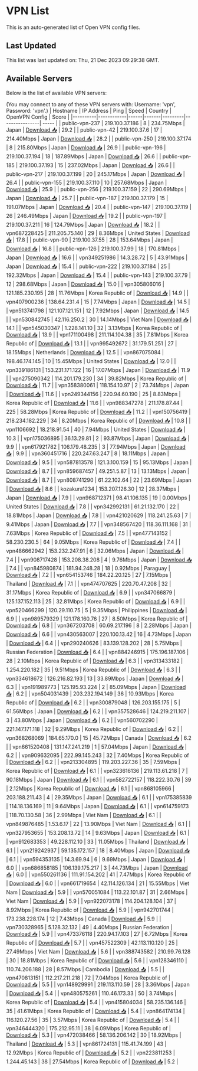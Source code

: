 # VPN List

This is an auto-generated list of Open VPN config files.

## Last Updated

This list was last updated on: Thu, 21 Dec 2023 09:29:38 GMT.

## Available Servers

Below is the list of available VPN servers:

(You may connect to any of these VPN servers with: Username: 'vpn', Password: 'vpn'.)
| Hostname | IP Address | Ping | Speed | Country | OpenVPN Config | Score |
|----------|------------|------|-------|---------|----------------| ----- |
| public-vpn-237 | 219.100.37.186 | 8 | 234.75Mbps | Japan | [Download 📥](./configs/server_0_JP.ovpn) | 29.2 |
| public-vpn-42 | 219.100.37.6 | 17 | 214.40Mbps | Japan | [Download 📥](./configs/server_1_JP.ovpn) | 28.2 |
| public-vpn-250 | 219.100.37.174 | 8 | 215.80Mbps | Japan | [Download 📥](./configs/server_2_JP.ovpn) | 26.9 |
| public-vpn-196 | 219.100.37.194 | 18 | 187.89Mbps | Japan | [Download 📥](./configs/server_3_JP.ovpn) | 26.6 |
| public-vpn-185 | 219.100.37.193 | 15 | 237.02Mbps | Japan | [Download 📥](./configs/server_4_JP.ovpn) | 26.6 |
| public-vpn-217 | 219.100.37.199 | 20 | 245.17Mbps | Japan | [Download 📥](./configs/server_5_JP.ovpn) | 26.4 |
| public-vpn-155 | 219.100.37.110 | 10 | 257.68Mbps | Japan | [Download 📥](./configs/server_6_JP.ovpn) | 25.9 |
| public-vpn-256 | 219.100.37.159 | 22 | 290.69Mbps | Japan | [Download 📥](./configs/server_7_JP.ovpn) | 25.7 |
| public-vpn-187 | 219.100.37.179 | 15 | 191.07Mbps | Japan | [Download 📥](./configs/server_8_JP.ovpn) | 20.4 |
| public-vpn-147 | 219.100.37.119 | 26 | 246.49Mbps | Japan | [Download 📥](./configs/server_9_JP.ovpn) | 19.2 |
| public-vpn-197 | 219.100.37.211 | 16 | 124.79Mbps | Japan | [Download 📥](./configs/server_10_JP.ovpn) | 18.2 |
| vpn687228425 | 211.205.75.140 | 29 | 8.36Mbps | United States | [Download 📥](./configs/server_11_US.ovpn) | 17.8 |
| public-vpn-90 | 219.100.37.55 | 28 | 153.64Mbps | Japan | [Download 📥](./configs/server_12_JP.ovpn) | 16.8 |
| public-vpn-126 | 219.100.37.99 | 18 | 170.81Mbps | Japan | [Download 📥](./configs/server_13_JP.ovpn) | 16.6 |
| vpn349251986 | 14.3.28.72 | 5 | 43.91Mbps | Japan | [Download 📥](./configs/server_14_JP.ovpn) | 15.4 |
| public-vpn-222 | 219.100.37.184 | 25 | 192.32Mbps | Japan | [Download 📥](./configs/server_15_JP.ovpn) | 15.4 |
| public-vpn-143 | 219.100.37.79 | 12 | 298.68Mbps | Japan | [Download 📥](./configs/server_16_JP.ovpn) | 15.0 |
| vpn305806016 | 121.185.230.195 | 28 | 11.76Mbps | Korea Republic of | [Download 📥](./configs/server_17_KR.ovpn) | 14.9 |
| vpn407900236 | 138.64.231.4 | 15 | 7.74Mbps | Japan | [Download 📥](./configs/server_18_JP.ovpn) | 14.5 |
| vpn513741798 | 121.107.121.151 | 12 | 7.92Mbps | Japan | [Download 📥](./configs/server_19_JP.ovpn) | 14.5 |
| vpn530842745 | 42.116.250.2 | 30 | 14.14Mbps | Viet Nam | [Download 📥](./configs/server_20_VN.ovpn) | 14.1 |
| vpn545030347 | 1.228.141.10 | 32 | 3.13Mbps | Korea Republic of | [Download 📥](./configs/server_21_KR.ovpn) | 13.9 |
| vpn171100498 | 211.114.104.38 | 35 | 7.81Mbps | Korea Republic of | [Download 📥](./configs/server_22_KR.ovpn) | 13.1 |
| vpn995492672 | 31.179.51.251 | 27 | 18.15Mbps | Netherlands | [Download 📥](./configs/server_23_NL.ovpn) | 12.5 |
| vpn867075084 | 198.46.174.145 | 10 | 15.45Mbps | United States | [Download 📥](./configs/server_24_US.ovpn) | 12.0 |
| vpn339186131 | 153.231.171.122 | 16 | 17.07Mbps | Japan | [Download 📥](./configs/server_25_JP.ovpn) | 11.9 |
| vpn275090342 | 114.201.179.230 | 34 | 39.82Mbps | Korea Republic of | [Download 📥](./configs/server_26_KR.ovpn) | 11.7 |
| vpn358380061 | 118.154.10.97 | 2 | 73.74Mbps | Japan | [Download 📥](./configs/server_27_JP.ovpn) | 11.6 |
| vpn249344156 | 220.94.60.190 | 25 | 8.83Mbps | Korea Republic of | [Download 📥](./configs/server_28_KR.ovpn) | 11.6 |
| vpn988347278 | 211.178.87.44 | 225 | 58.28Mbps | Korea Republic of | [Download 📥](./configs/server_29_KR.ovpn) | 11.2 |
| vpn150756419 | 218.234.182.229 | 34 | 8.20Mbps | Korea Republic of | [Download 📥](./configs/server_30_KR.ovpn) | 10.8 |
| vpn1106692 | 18.218.91.54 | 40 | 7.94Mbps | United States | [Download 📥](./configs/server_31_US.ovpn) | 10.3 |
| vpn175036895 | 36.13.29.81 | 2 | 93.87Mbps | Japan | [Download 📥](./configs/server_32_JP.ovpn) | 9.9 |
| vpn617921782 | 106.179.48.235 | 3 | 77.94Mbps | Japan | [Download 📥](./configs/server_33_JP.ovpn) | 9.9 |
| vpn360451716 | 220.247.63.247 | 8 | 18.11Mbps | Japan | [Download 📥](./configs/server_34_JP.ovpn) | 9.5 |
| vpn587813578 | 121.3.100.159 | 15 | 95.13Mbps | Japan | [Download 📥](./configs/server_35_JP.ovpn) | 8.7 |
| vpn859687457 | 49.251.5.87 | 13 | 13.13Mbps | Japan | [Download 📥](./configs/server_36_JP.ovpn) | 8.7 |
| vpn808741290 | 61.22.102.64 | 22 | 23.69Mbps | Japan | [Download 📥](./configs/server_37_JP.ovpn) | 8.6 |
| kozakura1234 | 153.207.126.30 | 12 | 28.37Mbps | Japan | [Download 📥](./configs/server_38_JP.ovpn) | 7.9 |
| vpn968712371 | 98.41.106.135 | 19 | 0.00Mbps | United States | [Download 📥](./configs/server_39_US.ovpn) | 7.8 |
| vpn342992131 | 61.21.132.170 | 22 | 18.81Mbps | Japan | [Download 📥](./configs/server_40_JP.ovpn) | 7.8 |
| vpn421020629 | 118.241.25.63 | 7 | 9.41Mbps | Japan | [Download 📥](./configs/server_41_JP.ovpn) | 7.7 |
| vpn348567420 | 118.36.111.168 | 31 | 7.63Mbps | Korea Republic of | [Download 📥](./configs/server_42_KR.ovpn) | 7.5 |
| vpn477143152 | 58.230.230.5 | 64 | 9.05Mbps | Korea Republic of | [Download 📥](./configs/server_43_KR.ovpn) | 7.4 |
| vpn486662942 | 153.232.247.91 | 6 | 32.06Mbps | Japan | [Download 📥](./configs/server_44_JP.ovpn) | 7.4 |
| vpn908717428 | 153.208.38.208 | 4 | 9.76Mbps | Japan | [Download 📥](./configs/server_45_JP.ovpn) | 7.4 |
| vpn845980874 | 181.94.248.28 | 18 | 0.92Mbps | Paraguay | [Download 📥](./configs/server_46_PY.ovpn) | 7.2 |
| vpn654153746 | 184.22.20.125 | 27 | 7.15Mbps | Thailand | [Download 📥](./configs/server_47_TH.ovpn) | 7.1 |
| vpn474707625 | 220.70.47.208 | 32 | 31.17Mbps | Korea Republic of | [Download 📥](./configs/server_48_KR.ovpn) | 6.9 |
| vpn347066879 | 125.137.152.113 | 25 | 32.81Mbps | Korea Republic of | [Download 📥](./configs/server_49_KR.ovpn) | 6.9 |
| vpn520466299 | 120.29.110.75 | 5 | 9.35Mbps | Philippines | [Download 📥](./configs/server_50_PH.ovpn) | 6.9 |
| vpn989579329 | 121.178.160.76 | 27 | 8.50Mbps | Korea Republic of | [Download 📥](./configs/server_51_KR.ovpn) | 6.8 |
| vpn367203708 | 60.69.217.196 | 8 | 2.28Mbps | Japan | [Download 📥](./configs/server_52_JP.ovpn) | 6.6 |
| vpn430563007 | 220.100.13.42 | 16 | 4.73Mbps | Japan | [Download 📥](./configs/server_53_JP.ovpn) | 6.4 |
| vpn290240626 | 83.139.128.202 | 28 | 5.75Mbps | Russian Federation | [Download 📥](./configs/server_54_RU.ovpn) | 6.4 |
| vpn884246915 | 175.196.187.106 | 28 | 2.10Mbps | Korea Republic of | [Download 📥](./configs/server_55_KR.ovpn) | 6.3 |
| vpn313433182 | 1.254.220.182 | 35 | 9.51Mbps | Korea Republic of | [Download 📥](./configs/server_56_KR.ovpn) | 6.3 |
| vpn334618672 | 126.216.82.193 | 13 | 33.89Mbps | Japan | [Download 📥](./configs/server_57_JP.ovpn) | 6.3 |
| vpn191989773 | 125.195.93.224 | 2 | 85.09Mbps | Japan | [Download 📥](./configs/server_58_JP.ovpn) | 6.2 |
| vpn504031439 | 203.232.194.149 | 36 | 10.93Mbps | Korea Republic of | [Download 📥](./configs/server_59_KR.ovpn) | 6.2 |
| vpn300879048 | 126.203.155.175 | 5 | 61.56Mbps | Japan | [Download 📥](./configs/server_60_JP.ovpn) | 6.2 |
| vpn357528646 | 124.219.211.107 | 3 | 43.80Mbps | Japan | [Download 📥](./configs/server_61_JP.ovpn) | 6.2 |
| vpn560702290 | 221.147.171.118 | 32 | 9.29Mbps | Korea Republic of | [Download 📥](./configs/server_62_KR.ovpn) | 6.2 |
| vpn368268069 | 184.65.170.0 | 15 | 45.72Mbps | Canada | [Download 📥](./configs/server_63_CA.ovpn) | 6.2 |
| vpn661520408 | 131.147.241.219 | 1 | 57.04Mbps | Japan | [Download 📥](./configs/server_64_JP.ovpn) | 6.2 |
| vpn909632095 | 222.99.145.243 | 32 | 7.40Mbps | Korea Republic of | [Download 📥](./configs/server_65_KR.ovpn) | 6.2 |
| vpn213304895 | 119.203.227.36 | 35 | 7.59Mbps | Korea Republic of | [Download 📥](./configs/server_66_KR.ovpn) | 6.1 |
| vpn323616136 | 219.113.61.218 | 7 | 90.18Mbps | Japan | [Download 📥](./configs/server_67_JP.ovpn) | 6.1 |
| vpn582722157 | 118.222.30.76 | 39 | 2.12Mbps | Korea Republic of | [Download 📥](./configs/server_68_KR.ovpn) | 6.1 |
| vpn868105966 | 203.188.211.43 | 4 | 29.35Mbps | Japan | [Download 📥](./configs/server_69_JP.ovpn) | 6.1 |
| vpn175385839 | 114.18.136.169 | 11 | 9.64Mbps | Japan | [Download 📥](./configs/server_70_JP.ovpn) | 6.1 |
| vpn614759173 | 118.70.130.58 | 36 | 2.99Mbps | Viet Nam | [Download 📥](./configs/server_71_VN.ovpn) | 6.1 |
| vpn849876485 | 1.53.6.17 | 22 | 13.90Mbps | Viet Nam | [Download 📥](./configs/server_72_VN.ovpn) | 6.1 |
| vpn327953655 | 153.208.13.72 | 14 | 9.63Mbps | Japan | [Download 📥](./configs/server_73_JP.ovpn) | 6.1 |
| vpn912683353 | 49.228.112.10 | 33 | 11.05Mbps | Thailand | [Download 📥](./configs/server_74_TH.ovpn) | 6.1 |
| vpn219242937 | 59.135.172.157 | 18 | 8.40Mbps | Japan | [Download 📥](./configs/server_75_JP.ovpn) | 6.1 |
| vpn594353135 | 14.3.69.94 | 6 | 9.69Mbps | Japan | [Download 📥](./configs/server_76_JP.ovpn) | 6.0 |
| vpn686858185 | 106.139.175.217 | 3 | 44.73Mbps | Japan | [Download 📥](./configs/server_77_JP.ovpn) | 6.0 |
| vpn550261136 | 111.91.154.202 | 41 | 7.47Mbps | Korea Republic of | [Download 📥](./configs/server_78_KR.ovpn) | 6.0 |
| vpn661719654 | 42.114.126.134 | 21 | 15.55Mbps | Viet Nam | [Download 📥](./configs/server_79_VN.ovpn) | 5.9 |
| vpn570051084 | 113.22.101.87 | 31 | 2.66Mbps | Viet Nam | [Download 📥](./configs/server_80_VN.ovpn) | 5.9 |
| vpn922073178 | 114.204.128.104 | 37 | 8.92Mbps | Korea Republic of | [Download 📥](./configs/server_81_KR.ovpn) | 5.9 |
| vpn942701744 | 173.238.228.174 | 12 | 7.43Mbps | Canada | [Download 📥](./configs/server_82_CA.ovpn) | 5.9 |
| vpn730328965 | 5.128.32.132 | 49 | 4.40Mbps | Russian Federation | [Download 📥](./configs/server_83_RU.ovpn) | 5.9 |
| vpn473376118 | 220.94.17.103 | 27 | 6.72Mbps | Korea Republic of | [Download 📥](./configs/server_84_KR.ovpn) | 5.7 |
| vpn457522309 | 42.113.110.120 | 25 | 27.49Mbps | Viet Nam | [Download 📥](./configs/server_85_VN.ovpn) | 5.6 |
| vpn388743582 | 210.99.76.128 | 30 | 18.81Mbps | Korea Republic of | [Download 📥](./configs/server_86_KR.ovpn) | 5.6 |
| vpn128346110 | 110.74.206.188 | 28 | 8.57Mbps | Cambodia | [Download 📥](./configs/server_87_KH.ovpn) | 5.5 |
| vpn470813151 | 112.217.211.218 | 72 | 7.04Mbps | Korea Republic of | [Download 📥](./configs/server_88_KR.ovpn) | 5.5 |
| vpn148929991 | 219.113.110.59 | 28 | 3.36Mbps | Japan | [Download 📥](./configs/server_89_JP.ovpn) | 5.4 |
| vpn480575261 | 110.46.173.33 | 50 | 3.74Mbps | Korea Republic of | [Download 📥](./configs/server_90_KR.ovpn) | 5.4 |
| vpn415804034 | 58.235.136.146 | 35 | 41.61Mbps | Korea Republic of | [Download 📥](./configs/server_91_KR.ovpn) | 5.4 |
| vpn864174134 | 116.120.27.56 | 35 | 3.57Mbps | Korea Republic of | [Download 📥](./configs/server_92_KR.ovpn) | 5.4 |
| vpn346444320 | 175.212.95.11 | 38 | 6.09Mbps | Korea Republic of | [Download 📥](./configs/server_93_KR.ovpn) | 5.3 |
| vpn472038466 | 58.136.206.142 | 30 | 18.92Mbps | Thailand | [Download 📥](./configs/server_94_TH.ovpn) | 5.3 |
| vpn861724131 | 115.41.74.199 | 43 | 12.92Mbps | Korea Republic of | [Download 📥](./configs/server_95_KR.ovpn) | 5.2 |
| vpn223811253 | 1.244.45.143 | 38 | 27.54Mbps | Korea Republic of | [Download 📥](./configs/server_96_KR.ovpn) | 5.2 |
